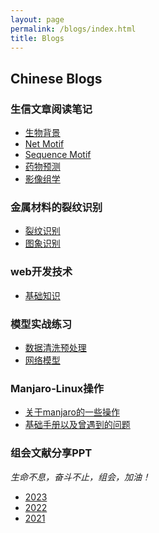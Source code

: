 ```yaml
---
layout: page
permalink: /blogs/index.html
title: Blogs
---
```


## Chinese Blogs

### 生信文章阅读笔记

- [生物背景](https://Lilian-tju.github.io/blogs/multi-omics)
- [Net Motif](https://caihanlin.com/blogs/web)
- [Sequence Motif](https://caihanlin.com/blogs/web)
- [药物预测](https://caihanlin.com/blogs/web)
- [影像组学](https://caihanlin.com/blogs/web)
### 金属材料的裂纹识别

- [裂纹识别](https://caihanlin.com/blogs/20yrs)<br>
- [图象识别](https://caihanlin.com/blogs/cambridge/)<br>

### web开发技术

- [基础知识](https://caihanlin.com/blogs/19yrs)<br>

### 模型实战练习

- [数据清洗预处理](https://caihanlin.com/blogs/18yrs)<br>
- [网络模型](https://mieclance.club/)

### Manjaro-Linux操作

- [关于manjaro的一些操作](https://caihanlin.com/blogs/18yrs)<br>
- [基础手册以及曾遇到的问题](https://mieclance.club/)

### 组会文献分享PPT
*生命不息，奋斗不止，组会，加油！*

- [2023](https://caihanlin.com/blogs/18yrs)<br>
- [2022](https://caihanlin.com/blogs/18yrs)<br>
- [2021](https://caihanlin.com/blogs/18yrs)<br>


<br>
